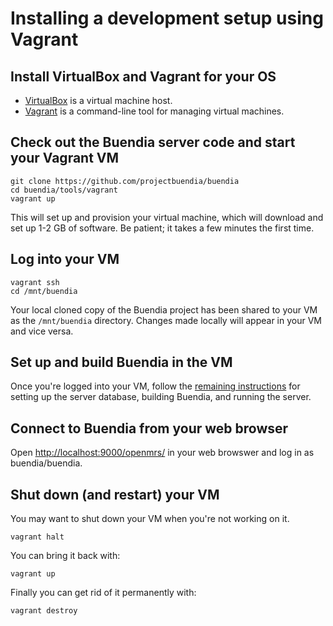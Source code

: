 # Installing a development setup using Vagrant

## Install VirtualBox and Vagrant for your OS

* [VirtualBox](https://www.virtualbox.org/wiki/Downloads) is a virtual machine host.
* [Vagrant](https://www.vagrantup.com/downloads.html) is a command-line tool for managing virtual machines.

## Check out the Buendia server code and start your Vagrant VM

    git clone https://github.com/projectbuendia/buendia
    cd buendia/tools/vagrant
    vagrant up

This will set up and provision your virtual machine, which will download and
set up 1-2 GB of software. Be patient; it takes a few minutes the first time.

## Log into your VM

    vagrant ssh
    cd /mnt/buendia

Your local cloned copy of the Buendia project has been shared to your VM as the
`/mnt/buendia` directory. Changes made locally will appear in your VM and vice
versa.

## Set up and build Buendia in the VM

Once you're logged into your VM, follow the [remaining
instructions](../../openmrs/README-debian.md#set-up-the-server-database-as-a-dev-site)
for setting up the server database, building Buendia, and running the server.

## Connect to Buendia from your web browser

Open [http://localhost:9000/openmrs/](http://localhost:9000/openmrs/) in your
web browswer and log in as buendia/buendia.

## Shut down (and restart) your VM

You may want to shut down your VM when you're not working on it.

    vagrant halt

You can bring it back with:

    vagrant up

Finally you can get rid of it permanently with:

    vagrant destroy
